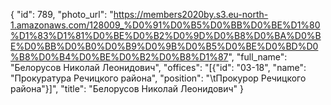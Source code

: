{
    "id": 789,
    "photo_url": "https://members2020by.s3.eu-north-1.amazonaws.com/128009_%D0%91%D0%B5%D0%BB%D0%BE%D1%80%D1%83%D1%81%D0%BE%D0%B2%D0%9D%D0%B8%D0%BA%D0%BE%D0%BB%D0%B0%D0%B9%D0%9B%D0%B5%D0%BE%D0%BD%D0%B8%D0%B4%D0%BE%D0%B2%D0%B8%D1%87",
    "full_name": "Белорусов Николай Леонидович",
    "offices": "[{\"id\": \"03-18\", \"name\": \"Прокуратура Речицкого района\", \"position\": \"\\tПрокурор Речицкого района\"}]",
    "title": "Белорусов Николай Леонидович"
}